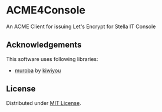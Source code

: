 # ACME4Console
An ACME Client for issuing Let's Encrypt for Stella IT Console

## Acknowledgements
This software uses following libraries:
* [muroba](https://github.com/kiwiyou/muroba) by [kiwiyou](https://github.com/kiwiyou)

## License
Distributed under [MIT License](LICENSE).